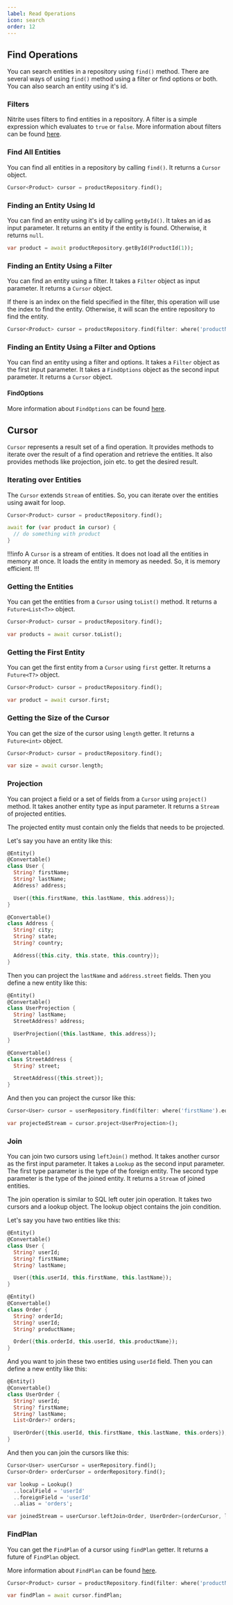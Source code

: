 ```yaml
---
label: Read Operations
icon: search
order: 12
---
```


## Find Operations

You can search entities in a repository using `find()` method. There are several ways of using `find()` method using a filter or find options or both. You can also search an entity using it's id.

### Filters

Nitrite uses filters to find entities in a repository. A filter is a simple expression which evaluates to `true` or `false`. More information about filters can be found [here](../filter.md).

### Find All Entities

You can find all entities in a repository by calling `find()`. It returns a `Cursor` object.

```dart
Cursor<Product> cursor = productRepository.find();
```

### Finding an Entity Using Id

You can find an entity using it's id by calling `getById()`. It takes an id as input parameter. It returns an entity if the entity is found. Otherwise, it returns `null`.

```dart
var product = await productRepository.getById(ProductId(1));
```

### Finding an Entity Using a Filter

You can find an entity using a filter. It takes a `Filter` object as input parameter. It returns a `Cursor` object.

If there is an index on the field specified in the filter, this operation will use the index to find the entity. Otherwise, it will scan the entire repository to find the entity.

```dart
Cursor<Product> cursor = productRepository.find(filter: where('productName').eq('Apple iPhone 6'));
```

### Finding an Entity Using a Filter and Options

You can find an entity using a filter and options. It takes a `Filter` object as the first input parameter. It takes a `FindOptions` object as the second input parameter. It returns a `Cursor` object.

#### FindOptions

More information about `FindOptions` can be found [here](../collection/read.md#findoptions).

## Cursor

`Cursor` represents a result set of a find operation. It provides methods to iterate over the result of a find operation and retrieve the entities. It also provides methods like projection, join etc. to get the desired result.

### Iterating over Entities

The `Cursor` extends `Stream` of entities. So, you can iterate over the entities using await for loop.

```dart
Cursor<Product> cursor = productRepository.find();

await for (var product in cursor) {
  // do something with product
}
```

!!!info
A `Cursor` is a stream of entities. It does not load all the entities in memory at once. It loads the entity in memory as needed. So, it is memory efficient.
!!!

### Getting the Entities

You can get the entities from a `Cursor` using `toList()` method. It returns a `Future<List<T>>` object.

```dart
Cursor<Product> cursor = productRepository.find();

var products = await cursor.toList();
```

### Getting the First Entity

You can get the first entity from a `Cursor` using `first` getter. It returns a `Future<T?>` object.

```dart
Cursor<Product> cursor = productRepository.find();

var product = await cursor.first;
```

### Getting the Size of the Cursor

You can get the size of the cursor using `length` getter. It returns a `Future<int>` object.

```dart
Cursor<Product> cursor = productRepository.find();

var size = await cursor.length;
```

### Projection

You can project a field or a set of fields from a `Cursor` using `project()` method. It takes another entity type as input parameter. It returns a `Stream` of projected entities.

The projected entity must contain only the fields that needs to be projected.

Let's say you have an entity like this:

```dart
@Entity()
@Convertable()
class User {
  String? firstName;
  String? lastName;
  Address? address;

  User({this.firstName, this.lastName, this.address});
}

@Convertable()
class Address {
  String? city;
  String? state;
  String? country;

  Address({this.city, this.state, this.country});
}
```

Then you can project the `lastName` and `address.street` fields. Then you define a new entity like this:

```dart
@Entity()
@Convertable()
class UserProjection {
  String? lastName;
  StreetAddress? address;

  UserProjection({this.lastName, this.address});
}

@Convertable()
class StreetAddress {
  String? street;

  StreetAddress({this.street});
}
```

And then you can project the cursor like this:

```dart
Cursor<User> cursor = userRepository.find(filter: where('firstName').eq('John'));

var projectedStream = cursor.project<UserProjection>();
```

### Join

You can join two cursors using `leftJoin()` method. It takes another cursor as the first input parameter. It takes a `Lookup` as the second input parameter. The first type parameter is the type of the foreign entity. The second type parameter is the type of the joined entity. It returns a `Stream` of joined entities.

The join operation is similar to SQL left outer join operation. It takes two cursors and a lookup object. The lookup object contains the join condition.

Let's say you have two entities like this:

```dart
@Entity()
@Convertable()
class User {
  String? userId;
  String? firstName;
  String? lastName;

  User({this.userId, this.firstName, this.lastName});
}

@Entity()
@Convertable()
class Order {
  String? orderId;
  String? userId;
  String? productName;

  Order({this.orderId, this.userId, this.productName});
}
```

And you want to join these two entities using `userId` field. Then you can define a new entity like this:

```dart
@Entity()
@Convertable()
class UserOrder {
  String? userId;
  String? firstName;
  String? lastName;
  List<Order>? orders;

  UserOrder({this.userId, this.firstName, this.lastName, this.orders});
}
```

And then you can join the cursors like this:

```dart
Cursor<User> userCursor = userRepository.find();
Cursor<Order> orderCursor = orderRepository.find();

var lookup = Lookup()
  ..localField = 'userId'
  ..foreignField = 'userId'
  ..alias = 'orders';

var joinedStream = userCursor.leftJoin<Order, UserOrder>(orderCursor, lookup);
```

### FindPlan

You can get the `FindPlan` of a cursor using `findPlan` getter. It returns a future of `FindPlan` object.

More information about `FindPlan` can be found [here](../collection/read.md#findplan).

```dart
Cursor<Product> cursor = productRepository.find(filter: where('productName').eq('Apple iPhone 6'));

var findPlan = await cursor.findPlan;
```
